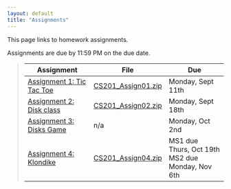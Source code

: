 ```yaml
---
layout: default
title: "Assignments"
---
```


This page links to homework assignments.

Assignments are due by 11:59 PM on the due date.

> Assignment | File | Due
> ---------- | ---- | ---
> [Assignment 1: Tic Tac Toe](assign01.html) | [CS201\_Assign01.zip](CS201_Assign01.zip) | Monday, Sept 11th
> [Assignment 2: Disk class](assign02.html) | [CS201\_Assign02.zip](CS201_Assign02.zip) | Monday, Sept 18th
> [Assignment 3: Disks Game](assign03.html) | n/a | Monday, Oct 2nd
> [Assignment 4: Klondike](assign04.html) | [CS201\_Assign04.zip](CS201_Assign04.zip) | MS1 due Thurs, Oct 19th<br>MS2 due Monday, Nov 6th

